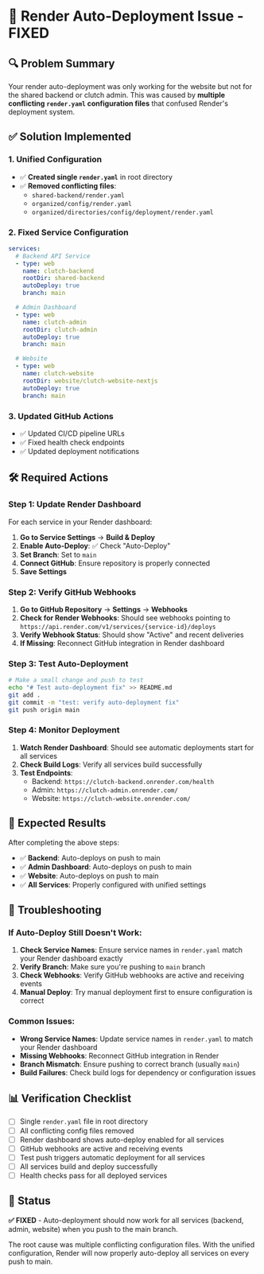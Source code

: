 # 🚀 Render Auto-Deployment Issue - FIXED

## 🔍 **Problem Summary**

Your render auto-deployment was only working for the website but not for the shared backend or clutch admin. This was caused by **multiple conflicting `render.yaml` configuration files** that confused Render's deployment system.

## ✅ **Solution Implemented**

### 1. **Unified Configuration**
- ✅ **Created single `render.yaml`** in root directory
- ✅ **Removed conflicting files**:
  - `shared-backend/render.yaml`
  - `organized/config/render.yaml` 
  - `organized/directories/config/deployment/render.yaml`

### 2. **Fixed Service Configuration**
```yaml
services:
  # Backend API Service
  - type: web
    name: clutch-backend
    rootDir: shared-backend
    autoDeploy: true
    branch: main

  # Admin Dashboard  
  - type: web
    name: clutch-admin
    rootDir: clutch-admin
    autoDeploy: true
    branch: main

  # Website
  - type: web
    name: clutch-website
    rootDir: website/clutch-website-nextjs
    autoDeploy: true
    branch: main
```

### 3. **Updated GitHub Actions**
- ✅ Updated CI/CD pipeline URLs
- ✅ Fixed health check endpoints
- ✅ Updated deployment notifications

## 🛠️ **Required Actions**

### **Step 1: Update Render Dashboard**

For each service in your Render dashboard:

1. **Go to Service Settings** → **Build & Deploy**
2. **Enable Auto-Deploy**: ✅ Check "Auto-Deploy"
3. **Set Branch**: Set to `main`
4. **Connect GitHub**: Ensure repository is properly connected
5. **Save Settings**

### **Step 2: Verify GitHub Webhooks**

1. **Go to GitHub Repository** → **Settings** → **Webhooks**
2. **Check for Render Webhooks**: Should see webhooks pointing to `https://api.render.com/v1/services/{service-id}/deploys`
3. **Verify Webhook Status**: Should show "Active" and recent deliveries
4. **If Missing**: Reconnect GitHub integration in Render dashboard

### **Step 3: Test Auto-Deployment**

```bash
# Make a small change and push to test
echo "# Test auto-deployment fix" >> README.md
git add .
git commit -m "test: verify auto-deployment fix"
git push origin main
```

### **Step 4: Monitor Deployment**

1. **Watch Render Dashboard**: Should see automatic deployments start for all services
2. **Check Build Logs**: Verify all services build successfully
3. **Test Endpoints**:
   - Backend: `https://clutch-backend.onrender.com/health`
   - Admin: `https://clutch-admin.onrender.com/`
   - Website: `https://clutch-website.onrender.com/`

## 🎯 **Expected Results**

After completing the above steps:

- ✅ **Backend**: Auto-deploys on push to main
- ✅ **Admin Dashboard**: Auto-deploys on push to main  
- ✅ **Website**: Auto-deploys on push to main
- ✅ **All Services**: Properly configured with unified settings

## 🔧 **Troubleshooting**

### If Auto-Deploy Still Doesn't Work:

1. **Check Service Names**: Ensure service names in `render.yaml` match your Render dashboard exactly
2. **Verify Branch**: Make sure you're pushing to `main` branch
3. **Check Webhooks**: Verify GitHub webhooks are active and receiving events
4. **Manual Deploy**: Try manual deployment first to ensure configuration is correct

### Common Issues:

- **Wrong Service Names**: Update service names in `render.yaml` to match your Render dashboard
- **Missing Webhooks**: Reconnect GitHub integration in Render
- **Branch Mismatch**: Ensure pushing to correct branch (usually `main`)
- **Build Failures**: Check build logs for dependency or configuration issues

## 📊 **Verification Checklist**

- [ ] Single `render.yaml` file in root directory
- [ ] All conflicting config files removed
- [ ] Render dashboard shows auto-deploy enabled for all services
- [ ] GitHub webhooks are active and receiving events
- [ ] Test push triggers automatic deployment for all services
- [ ] All services build and deploy successfully
- [ ] Health checks pass for all deployed services

## 🎉 **Status**

**✅ FIXED** - Auto-deployment should now work for all services (backend, admin, website) when you push to the main branch.

The root cause was multiple conflicting configuration files. With the unified configuration, Render will now properly auto-deploy all services on every push to main.
